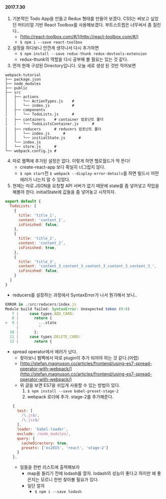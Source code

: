 #### 2017.7.30
1. 기본적인 Todo App을 만들고 Redux 형태를 만들어 보겠다. CSS는 써보고 싶었던 머티리얼 기반 React Toolbox를 사용해보겠다. 부트스트랩은 너무써서 좀 질린다..
    * [http://react-toolbox.com/#/](http://react-toolbox.com/#/)
    * `$ npm i --save react-toolbox`
2. 설정을 하다보니 안깐게 생각나서 다시 추가하면
    * `$ npm install --save redux-thunk redux-devtools-extension`
    * redux-thunk의 역할을 다시 공부해 볼 필요는 있는 것 같다.
3. 먼저 현재 구성된 Directory입니다. 오늘 새로 생성 된 것만 적어보면
```
webpack-tutorial
├── package.json   
├── node_modules               
├── public            
├── src               
│   ├── actions               
│   │   └── ActionTypes.js    #
│   │   └── index.js          # 
│   ├── components      
│   │   └── TodoLists.js      # 
│   ├── containers    # container 컴포넌트 폴더
│   │   └── TodoListsContainer.js      # 
│   ├── reducers      # reducers 컴포넌트 폴더
│   │   └── index.js      # 
│   │   └── initialState.js      # 
│   └── index.js      
│   └── store.js      # 
└── webpack.config.js # 
```
4. 따로 웹팩에 추가된 설정은 없다. 이렇게 하면 헬로월드가 딱 뜬다!
    * create-react-app 보다 확실히 너그럽지 않다.
    * `$ npm start`전 `$ webpack --display-error-details`를 하면 빌드시 어떤 에러가 나는지 알 수 있었다.
5. 현재는 따로 JSON을 요청할 API 서버가 없기 때문에 state를 좀 넣어넣고 작업을 해볼까 한다. initialState에 값들을 좀 넣어놓고 시작하자.
``` javascript
export default {
  TodoLists: [
    {
      title: 'title_1',
      content: 'content_1',
      isFinished: false,
    },
    {
      title: 'title_2',
      content: 'content_2',
      isFinished: true,
    },
    {
      title: 'title_3',
      content: 'content_3_content_3_content_3_content_3_content_3_',
      isFinished: false,
    }
  ]
}
```
* reducers를 설정하는 과정에서 SyntaxError가 나서 뭔가해서 보니..
```javascript
ERROR in ./src/reducers/index.js
Module build failed: SyntaxError: Unexpected token (9:8)
   7 |     case types.ADD_CARD:
   8 |       return {
>  9 |         ...state
     |         ^
  10 |       };
  11 |     case types.DELETE_CARD:
  12 |       return {
```
* spread operator에서 에러가 났다.
  * 찾아보니 웹팩에서 따로 plugin이 추가 되어야 하는 것 같다.(어렵)
  * [http://stefan.magnuson.co/articles/frontend/using-es7-spread-operator-with-webpack/](http://stefan.magnuson.co/articles/frontend/using-es7-spread-operator-with-webpack/)
  * 위 글을 보면 ES7을 쉬입게 사용할 수 있는 방법이 있다.
    1. `$ npm install --save babel-preset-stage-2`
    2. webpack 로더에 추가. stage-2를 추가해준다.
  ```javascript
  {
    test: [
      /\.js$/,
      /\.jsx$/
    ],
    loader: 'babel-loader',
    exclude: /node_modules/,
    query: {
      cacheDirectory: true,
      presets: ['es2015', 'react', 'stage-2']
    }
  },
  ```
  * 일들을 한번 리스트에 출력해보자
    * map을 돌리기 전에 lodash를 깔자. lodash의 성능이 좋다고 하지만 왜 좋은지는 모르니 한번 찾아볼 필요가 있다. 
    * 일단 깔자
      * `$ npm i --save lodash`